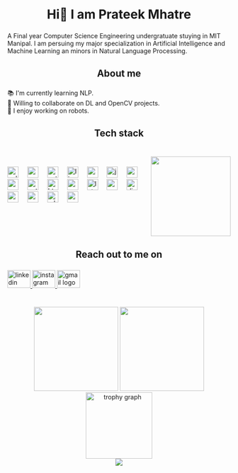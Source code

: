 <h1 align="center">Hi👋 I am Prateek Mhatre</h1>

###

<p align="left">A Final year Computer Science Engineering undergratuate stuying in MIT Manipal. I am persuing my major specialization in Artificial Intelligence and Machine Learning an minors in Natural Language Processing.</p>

###

<h2 align="center">About me</h2>

###

<p align="left">📚 I'm currently learning NLP.<br>🤝 Willing to collaborate on DL and OpenCV projects.<br>🤖 I enjoy working on robots.</p>

###

<h2 align="center">Tech stack</h2>

###

<br clear="both">

<img align="right" height="180" src="https://camo.githubusercontent.com/4f3203cca1b4b077a3f5b173d85ef905f5873e26f1bece444c3c61585c8ca99b/68747470733a2f2f6d656469612e74656e6f722e636f6d2f476653582d753756474d3441414141432f636f64696e672e676966"  />

###

<div align="left">
  <img src="https://img.shields.io/badge/C++-00599C?logo=cplusplus&logoColor=white&style=for-the-badge" height="25" alt="cplusplus logo"  />
  <img width="12" />
  <img src="https://img.shields.io/badge/C-A8B9CC?logo=c&logoColor=black&style=for-the-badge" height="25" alt="c logo"  />
  <img width="12" />
  <img src="https://img.shields.io/badge/Python-3776AB?logo=python&logoColor=white&style=for-the-badge" height="25" alt="python logo"  />
  <img width="12" />
  <img src="https://img.shields.io/badge/Linux-FCC624?logo=linux&logoColor=black&style=for-the-badge" height="25" alt="linux logo"  />
  <img width="12" />
  <img src="https://img.shields.io/badge/OpenCV-5C3EE8?logo=opencv&logoColor=white&style=for-the-badge" height="25" alt="opencv logo"  />
  <img width="12" />
  <img src="https://img.shields.io/badge/Jupyter-F37626?logo=jupyter&logoColor=black&style=for-the-badge" height="25" alt="jupyter logo"  />
  <img width="12" />
  <img src="https://img.shields.io/badge/NumPy-013243?logo=numpy&logoColor=white&style=for-the-badge" height="25" alt="numpy logo"  />
  <img width="12" />
  <img src="https://img.shields.io/badge/PyCharm-000000?logo=pycharm&logoColor=white&style=for-the-badge" height="25" alt="pycharm logo"  />
  <img width="12" />
  <img src="https://img.shields.io/badge/PyTorch-EE4C2C?logo=pytorch&logoColor=white&style=for-the-badge" height="25" alt="pytorch logo"  />
  <img width="12" />
  <img src="https://img.shields.io/badge/HTML5-E34F26?logo=html5&logoColor=white&style=for-the-badge" height="25" alt="html5 logo"  />
  <img width="12" />
  <img src="https://img.shields.io/badge/CSS3-1572B6?logo=css3&logoColor=white&style=for-the-badge" height="25" alt="css3 logo"  />
  <img width="12" />
  <img src="https://img.shields.io/badge/LaTeX-008080?logo=latex&logoColor=white&style=for-the-badge" height="25" alt="latex logo"  />
  <img width="12" />
  <img src="https://img.shields.io/badge/ROS-22314E?logo=ros&logoColor=white&style=for-the-badge" height="25" alt="ros logo"  />
  <img width="12" />
  <img src="https://img.shields.io/badge/Django-092E20?logo=django&logoColor=white&style=for-the-badge" height="25" alt="django logo"  />
  <img width="12" />
  <img src="https://img.shields.io/badge/pandas-150458?logo=pandas&logoColor=white&style=for-the-badge" height="25" alt="pandas logo"  />
  <img width="12" />
  <img src="https://img.shields.io/badge/Apache Kafka-231F20?logo=apachekafka&logoColor=white&style=for-the-badge" height="25" alt="apachekafka logo"  />
  <img width="12" />
  <img src="https://img.shields.io/badge/Adobe Premiere Pro-9999FF?logo=adobepremierepro&logoColor=black&style=for-the-badge" height="25" alt="adobepremierepro logo"  />
  <img width="12" />
  <img src="https://img.shields.io/badge/Canva-00C4CC?logo=canva&logoColor=black&style=for-the-badge" height="25" alt="canva logo"  />
</div>

###

<br clear="both">

<h2 align="center">Reach out to me on</h2>

###

<div align="left">
  <a href="https://www.linkedin.com/in/prateek-mhatre-54a076235/" target="_blank">
    <img src="https://raw.githubusercontent.com/maurodesouza/profile-readme-generator/master/src/assets/icons/social/linkedin/default.svg" width="52" height="40" alt="linkedin logo"  />
  </a>
  <a href="https://www.instagram.com/prateeek_1920/" target="_blank">
    <img src="https://raw.githubusercontent.com/maurodesouza/profile-readme-generator/master/src/assets/icons/social/instagram/default.svg" width="52" height="40" alt="instagram logo"  />
  </a>
  <a href="prateek8080570@gmail.com" target="_blank">
    <img src="https://raw.githubusercontent.com/maurodesouza/profile-readme-generator/master/src/assets/icons/social/gmail/default.svg" width="52" height="40" alt="gmail logo"  />
  </a>
</div>

###

<br clear="both">



<div align = "center">
  <img src="https://github-readme-stats.vercel.app/api/top-langs/?username=prateek-1920&theme=radical&layout=compact&hide=html,css" height="190em"/>
  <img src="https://github-readme-stats.vercel.app/api?username=prateek-1920&rank_icon=percentile&theme=radical"height="190em"/>
  <img src="https://github-profile-trophy.vercel.app?username=prateek-1920&theme=dark_lover&column=-1&row=1&margin-w=8&margin-h=8&no-bg=false&no-frame=false&order=4" height="150" alt="trophy graph"  />
</div>



<div align="center">
  <img src="https://profile-counter.glitch.me/prateek-1920/count.svg?"  />
</div>

###

